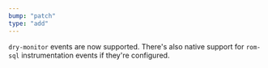 ```yaml
---
bump: "patch"
type: "add"
---
```


`dry-monitor` events are now supported. There's also native support for `rom-sql` instrumentation events if they're configured.
